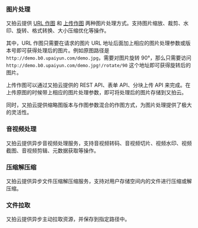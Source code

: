 ### 图片处理

又拍云提供 [URL 作图](/cloud/image/#url) 和 [上传作图](/cloud/image/#_2) 两种图片处理方式。支持图片缩放、裁剪、水印、旋转、格式转换、大小压缩优化等操作。

其中，URL 作图只需要在请求的图片 URL 地址后面加上相应的图片处理参数或版本号即可获得处理后的图片。例如原图路径是 `http://demo.b0.upaiyun.com/demo.jpg`，需要对图片旋转 90°，那么只需要访问`http://demo.b0.upaiyun.com/demo.jpg!/rotate/90` 这个地址即可获得旋转后的图片。

上传作图可以通过又拍云提供的 REST API、表单 API、分块上传 API 来完成。在上传原图的时候带上相应的图片处理参数，即可将处理后的图片存储到又拍云。

同时，又拍云提供缩略图版本与作图参数混合的作图方式，为图片处理提供了极大的灵活性。


### 音视频处理

又拍云提供异步音视频处理服务，支持音视频转码、音视频切片、视频水印、视频截图、音视频剪辑、元数据获取等操作。


### 压缩解压缩

又拍云提供异步文件压缩解压缩服务，支持对用户存储空间内的文件进行压缩或解压缩。

### 文件拉取

又拍云提供异步主动拉取资源，并保存到指定路径中。
